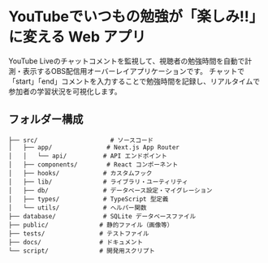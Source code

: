 # YouTubeでいつもの勉強が「楽しみ!!」に変える Web アプリ

YouTube Liveのチャットコメントを監視して、視聴者の勉強時間を自動で計測・表示するOBS配信用オーバーレイアプリケーションです。
チャットで「start」「end」コメントを入力することで勉強時間を記録し、リアルタイムで参加者の学習状況を可視化します。

## フォルダー構成

```
├── src/                    # ソースコード
│   ├── app/               # Next.js App Router
│   │   └── api/          # API エンドポイント
│   ├── components/        # React コンポーネント
│   ├── hooks/            # カスタムフック
│   ├── lib/              # ライブラリ・ユーティリティ
│   ├── db/               # データベース設定・マイグレーション
│   ├── types/            # TypeScript 型定義
│   └── utils/            # ヘルパー関数
├── database/             # SQLite データベースファイル
├── public/              # 静的ファイル（画像等）
├── tests/               # テストファイル
├── docs/                # ドキュメント
└── script/              # 開発用スクリプト
```